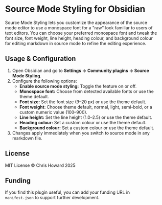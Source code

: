 # Source Mode Styling for Obsidian

Source Mode Styling lets you customize the appearance of the source mode editor to use a monospace font for a "raw" look familiar to users of text editors. You can choose your preferred monospace font and tweak the font size, font weight, line height, heading colour, and background colour for editing markdown in source mode to refine the editing experience.

## Usage & Configuration

1. Open Obsidian and go to **Settings → Community plugins → Source Mode Styling**.
2. Configure the following options:
   - **Enable source mode styling:** Toggle the feature on or off.
   - **Monospace font:** Choose from detected available fonts or use the theme default.
   - **Font size:** Set the font size (9–20 px) or use the theme default.
   - **Font weight:** Choose theme default, normal, light, semi-bold, or a custom numeric value (100–900).
   - **Line height:** Set the line height (1.0–2.5) or use the theme default.
   - **Heading colour:** Set a custom colour or use the theme default.
   - **Background colour:** Set a custom colour or use the theme default.
3. Changes apply immediately when you switch to source mode in any markdown file.


## License

MIT License © Chris Howard 2025

## Funding

If you find this plugin useful, you can add your funding URL in `manifest.json` to support further development.
